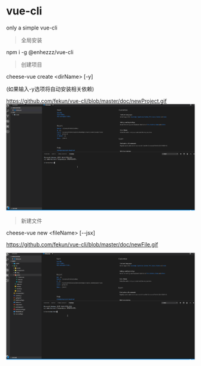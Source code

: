 # vue-cli

only a simple vue-cli

> 全局安装

npm i -g @enhezzz/vue-cli


> 创建项目

cheese-vue create \<dirName\> [-y]

(如果输入-y选项将自动安装相关依赖)

https://github.com/fekun/vue-cli/blob/master/doc/newProject.gif
![newProject](./doc/newProject.gif "newProject")

> 新建文件

cheese-vue new \<fileName\> [--jsx]

https://github.com/fekun/vue-cli/blob/master/doc/newFile.gif

![newProject](./doc/newFile.gif "newFile")